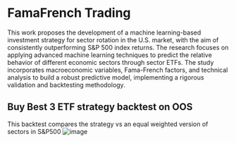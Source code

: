 # FamaFrench Trading

This work proposes the development of a machine learning-based investment strategy for sector rotation in the U.S. market, with the aim of consistently outperforming S&P 500 index returns. The research focuses on applying advanced machine learning techniques to predict the relative behavior of different economic sectors through sector ETFs. The study incorporates macroeconomic variables, Fama-French factors, and technical analysis to build a robust predictive model, implementing a rigorous validation and backtesting methodology.

## Buy Best 3 ETF strategy backtest on OOS
This backtest compares the strategy vs an equal weighted version of sectors in S&P500
![image](https://github.com/user-attachments/assets/b88cdb79-dd74-4fb5-a820-eaf49d2cf1a0)
